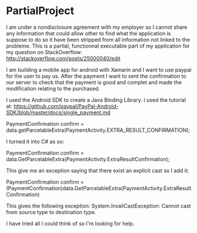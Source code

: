 PartialProject
==============
I am under a nondisclosure agreement with my employer so I cannot share any information that could allow other to find what the application is suppose to do so it have been stripped from all information not linked to the probleme. This is a partial, functionnal executable part of my application for my question on StackOverflow: http://stackoverflow.com/posts/25000040/edit

I am building a mobile app for android with Xamarin and I want to use paypal for the user to pay us. After the payment I want to sent the confirmation to our server to check that the payment is good and complet and made the modification relating to the purchased.

I used the Android SDK to create a Java Binding Library. I used the tutorial at: https://github.com/paypal/PayPal-Android-SDK/blob/master/docs/single_payment.md

PaymentConfirmation confirm = data.getParcelableExtra(PaymentActivity.EXTRA_RESULT_CONFIRMATION);

I turned it into C# as so:

PaymentConfirmation confirm = data.GetParcelableExtra(PaymentActivity.ExtraResultConfirmation);

This give me an exception saying that there exist an explicit cast so I add it:

PaymentConfirmation confirm = (PaymentConfirmation)data.GetParcelableExtra(PaymentActivity.ExtraResultConfirmation)

This gives the following exception: System.InvaliCastException: Cannot cast from source type to destination type.

I have tried all I could think of so I'm looking for help.
